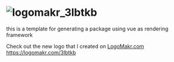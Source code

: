 # ![logomakr_3lbtkb](https://user-images.githubusercontent.com/3071208/42306139-2617f638-802e-11e8-9c03-330afdb06446.png)

this is a template for generating a package using vue as rendering framework

Check out the new logo that I created on <a href="http://logomakr.com" title="Logo Makr">LogoMakr.com</a> https://logomakr.com/3lbtkb

